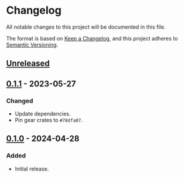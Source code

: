 # Changelog
All notable changes to this project will be documented in this file.

The format is based on [Keep a Changelog](https://keepachangelog.com/en/1.0.0/),
and this project adheres to [Semantic Versioning](https://semver.org/spec/v2.0.0.html).

## [Unreleased]

## [0.1.1] - 2023-05-27
### Changed
- Update dependencies.
- Pin gear crates to `#78dfa07`.

## [0.1.0] - 2024-04-28
### Added
- Initial release.

[Unreleased]: https://github.com/gear-dapps/auto-changed-nft/compare/0.1.1...HEAD
[0.1.1]: https://github.com/gear-dapps/auto-changed-nft/compare/0.1.0...0.1.1
[0.1.0]: https://github.com/gear-dapps/auto-changed-nft/compare/d3ac496...0.1.0
